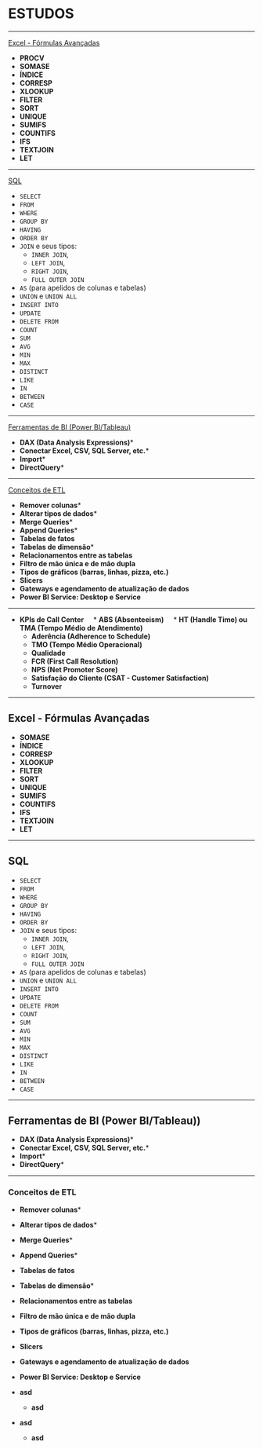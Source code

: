 # ESTUDOS

---

[Excel - Fórmulas Avançadas](#excel---f%C3%B3rmulas-avan%C3%A7adas)
* **PROCV**
* **SOMASE**
* **ÍNDICE**
* **CORRESP**
* **XLOOKUP**
* **FILTER**
* **SORT**
* **UNIQUE**
* **SUMIFS**
* **COUNTIFS**
* **IFS**
* **TEXTJOIN**
* **LET**

---

[SQL](#SQL)
* `SELECT`  
* `FROM`  
* `WHERE`  
* `GROUP BY`  
* `HAVING`
* `ORDER BY`  
* `JOIN` e seus tipos: 
   * `INNER JOIN`, 
   * `LEFT JOIN`, 
   * `RIGHT JOIN`, 
   * `FULL OUTER JOIN`  
* `AS` (para apelidos de colunas e tabelas)  
* `UNION` e `UNION ALL`  
* `INSERT INTO`  
* `UPDATE`  
* `DELETE FROM`  
* `COUNT`  
* `SUM`  
* `AVG`  
* `MIN`  
* `MAX`  
* `DISTINCT`  
* `LIKE`  
* `IN`  
* `BETWEEN`  
* `CASE`  

---

[Ferramentas de BI (Power BI/Tableau)](#ferramentas-de-bi-power-bitableau)
* **DAX (Data Analysis Expressions)***
* **Conectar Excel, CSV, SQL Server, etc.***
* **Import***
* **DirectQuery***

---

[Conceitos de ETL](#Conceitos-de-ETL)
* **Remover colunas***
* **Alterar tipos de dados***
* **Merge Queries***
* **Append Queries***
* **Tabelas de fatos**
* **Tabelas de dimensão***
* **Relacionamentos entre as tabelas**
* **Filtro de mão única e de mão dupla**
* **Tipos de gráficos (barras, linhas, pizza, etc.)**
* **Slicers**
* **Gateways e agendamento de atualização de dados**
* **Power BI Service: Desktop e Service**

---

* **KPIs de Call Center**
    * **ABS (Absenteeism)**
    * **HT (Handle Time) ou TMA (Tempo Médio de Atendimento)**
    * **Aderência (Adherence to Schedule)**
    * **TMO (Tempo Médio Operacional)**
    * **Qualidade**
    * **FCR (First Call Resolution)**
    * **NPS (Net Promoter Score)**
    * **Satisfação do Cliente (CSAT - Customer Satisfaction)**
    * **Turnover**
 
---

## Excel - Fórmulas Avançadas
* **SOMASE**
* **ÍNDICE**
* **CORRESP**
* **XLOOKUP**
* **FILTER**
* **SORT**
* **UNIQUE**
* **SUMIFS**
* **COUNTIFS**
* **IFS**
* **TEXTJOIN**
* **LET**

---

## SQL
* `SELECT`  
* `FROM`  
* `WHERE`  
* `GROUP BY`  
* `HAVING`
* `ORDER BY`  
* `JOIN` e seus tipos: 
   * `INNER JOIN`, 
   * `LEFT JOIN`, 
   * `RIGHT JOIN`, 
   * `FULL OUTER JOIN`  
* `AS` (para apelidos de colunas e tabelas)  
* `UNION` e `UNION ALL`  
* `INSERT INTO`  
* `UPDATE`  
* `DELETE FROM`  
* `COUNT`  
* `SUM`  
* `AVG`  
* `MIN`  
* `MAX`  
* `DISTINCT`  
* `LIKE`  
* `IN`  
* `BETWEEN`  
* `CASE`  

---

## Ferramentas de BI (Power BI/Tableau))
* **DAX (Data Analysis Expressions)***
* **Conectar Excel, CSV, SQL Server, etc.***
* **Import***
* **DirectQuery***

---

### Conceitos de ETL
* **Remover colunas***
* **Alterar tipos de dados***
* **Merge Queries***
* **Append Queries***
* **Tabelas de fatos**
* **Tabelas de dimensão***
* **Relacionamentos entre as tabelas**
* **Filtro de mão única e de mão dupla**
* **Tipos de gráficos (barras, linhas, pizza, etc.)**
* **Slicers**
* **Gateways e agendamento de atualização de dados**
* **Power BI Service: Desktop e Service**

* **asd**
    * **asd**


* **asd**
    * **asd**
